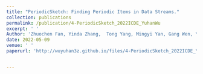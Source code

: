 ```yaml
---
title: "PeriodicSketch: Finding Periodic Items in Data Streams."
collection: publications
permalink: /publication/4-PeriodicSketch_2022ICDE_YuhanWu
excerpt: ' '
Author: 'Zhuochen Fan, Yinda Zhang,  Tong Yang, Mingyi Yan, Gang Wen, Yuhan Wu, Hongze Li and Bin Cui.'
date: 2022-05-09
venue: ' '
paperurl: 'http://wuyuhan3z.github.io/files/4-PeriodicSketch_2022ICDE_YuhanWu.pdf'


---
```


<!-- citation: 'Your Name, You. (2009). &quot;Paper Title Number 1.&quot; <i>Journal 1</i>. 1(1).' -->

<!-- This paper is about the number 1. The number 2 is left for future work. -->

<!-- Recommended citation: Your Name, You. (2009). "Paper Title Number 1." <i>Journal 1</i>. 1(1). -->
